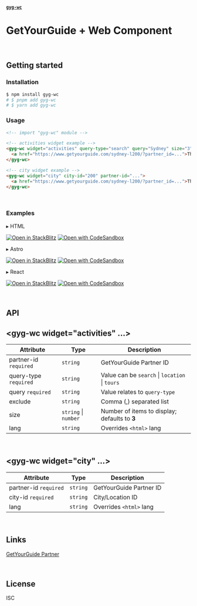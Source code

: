[**`gyg-wc`**](../README.md)

# GetYourGuide + Web Component

&nbsp;

## Getting started

### Installation

```bash
$ npm install gyg-wc
# $ pnpm add gyg-wc
# $ yarn add gyg-wc
```

### Usage

```html
<!-- import "gyg-wc" module -->

<!-- activities widget example -->
<gyg-wc widget="activities" query-type="search" query="Sydney" size="3" partner-id="...">
  <a href="https://www.getyourguide.com/sydney-l200/?partner_id=...">Things to do in Sydney</a>
</gyg-wc>

<!-- city widget example -->
<gyg-wc widget="city" city-id="200" partner-id="...">
  <a href="https://www.getyourguide.com/sydney-l200/?partner_id=...">Things to do in Sydney</a>
</gyg-wc>
```

&nbsp;

### Examples

&#9656; HTML

[![Open in StackBlitz](https://developer.stackblitz.com/img/open_in_stackblitz.svg)](https://stackblitz.com/github/theisel/getyourguide/tree/main/examples/gyg-wc/html)
[![Open with CodeSandbox](https://assets.codesandbox.io/github/button-edit-lime.svg)](https://codesandbox.io/p/sandbox/github/theisel/getyourguide/tree/main/examples/gyg-wc/html)

&#9656; Astro

[![Open in StackBlitz](https://developer.stackblitz.com/img/open_in_stackblitz.svg)](https://stackblitz.com/github/theisel/getyourguide/tree/main/examples/gyg-wc/astro)
[![Open with CodeSandbox](https://assets.codesandbox.io/github/button-edit-lime.svg)](https://codesandbox.io/p/sandbox/github/theisel/getyourguide/tree/main/examples/gyg-wc/astro)

&#9656; React

[![Open in StackBlitz](https://developer.stackblitz.com/img/open_in_stackblitz.svg)](https://stackblitz.com/github/theisel/getyourguide/tree/main/examples/gyg-wc/react)
[![Open with CodeSandbox](https://assets.codesandbox.io/github/button-edit-lime.svg)](https://codesandbox.io/p/sandbox/github/theisel/getyourguide/tree/main/examples/gyg-wc/react)

&nbsp;

## API

## \<gyg-wc widget="activities" ...\>

| Attribute             | Type                 | Description                                    |
| --------------------- | -------------------- | ---------------------------------------------- |
| partner-id `required` | `string`             | GetYourGuide Partner ID                        |
| query-type `required` | `string`             | Value can be `search` \| `location` \| `tours` |
| query `required`      | `string`             | Value relates to `query-type`                  |
| exclude               | `string`             | Comma (,) separated list                       |
| size                  | `string` \| `number` | Number of items to display; defaults to **3**  |
| lang                  | `string`             | Overrides `<html>` lang                        |

&nbsp;

## \<gyg-wc widget="city" ...\>

| Attribute             | Type     | Description             |
| --------------------- | -------- | ----------------------- |
| partner-id `required` | `string` | GetYourGuide Partner ID |
| city-id `required`    | `string` | City/Location ID        |
| lang                  | `string` | Overrides `<html>` lang |

&nbsp;

## Links

[GetYourGuide Partner](https://partner.getyourguide.com/)

&nbsp;

## License

ISC
